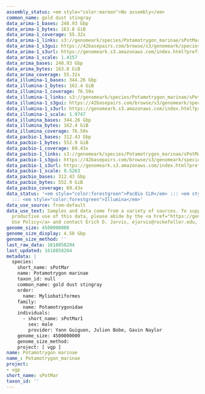 ```yaml
---
assembly_status: <em style="color:maroon">No assembly</em>
common_name: gold dust stingray
data_arima-1_bases: 248.93 Gbp
data_arima-1_bytes: 163.8 GiB
data_arima-1_coverage: 55.32x
data_arima-1_links: s3://genomeark/species/Potamotrygon_marinae/sPotMar1/genomic_data/arima/<br>
data_arima-1_s3gui: https://42basepairs.com/browse/s3/genomeark/species/Potamotrygon_marinae/sPotMar1/genomic_data/arima/
data_arima-1_s3url: https://genomeark.s3.amazonaws.com/index.html?prefix=species/Potamotrygon_marinae/sPotMar1/genomic_data/arima/
data_arima-1_scale: 1.4157
data_arima_bases: 248.93 Gbp
data_arima_bytes: 163.8 GiB
data_arima_coverage: 55.32x
data_illumina-1_bases: 344.26 Gbp
data_illumina-1_bytes: 162.4 GiB
data_illumina-1_coverage: 76.50x
data_illumina-1_links: s3://genomeark/species/Potamotrygon_marinae/sPotMar1/genomic_data/illumina/<br>
data_illumina-1_s3gui: https://42basepairs.com/browse/s3/genomeark/species/Potamotrygon_marinae/sPotMar1/genomic_data/illumina/
data_illumina-1_s3url: https://genomeark.s3.amazonaws.com/index.html?prefix=species/Potamotrygon_marinae/sPotMar1/genomic_data/illumina/
data_illumina-1_scale: 1.9747
data_illumina_bases: 344.26 Gbp
data_illumina_bytes: 162.4 GiB
data_illumina_coverage: 76.50x
data_pacbio-1_bases: 312.43 Gbp
data_pacbio-1_bytes: 552.9 GiB
data_pacbio-1_coverage: 69.43x
data_pacbio-1_links: s3://genomeark/species/Potamotrygon_marinae/sPotMar1/genomic_data/pacbio/<br>
data_pacbio-1_s3gui: https://42basepairs.com/browse/s3/genomeark/species/Potamotrygon_marinae/sPotMar1/genomic_data/pacbio/
data_pacbio-1_s3url: https://genomeark.s3.amazonaws.com/index.html?prefix=species/Potamotrygon_marinae/sPotMar1/genomic_data/pacbio/
data_pacbio-1_scale: 0.5263
data_pacbio_bases: 312.43 Gbp
data_pacbio_bytes: 552.9 GiB
data_pacbio_coverage: 69.43x
data_status: '<em style="color:forestgreen">PacBio CLR</em> ::: <em style="color:forestgreen">Arima</em>
  ::: <em style="color:forestgreen">Illumina</em>'
data_use_source: from-default
data_use_text: Samples and data come from a variety of sources. To support fair and
  productive use of this data, please abide by the <a href="https://genome10k.soe.ucsc.edu/data-use-policies/">Data
  Use Policy</a> and contact Erich D. Jarvis, ejarvis@rockefeller.edu, with any questions.
genome_size: 4500000000
genome_size_display: 4.50 Gbp
genome_size_method: ''
last_raw_data: 1618858204
last_updated: 1618858204
metadata: |
  species:
    short_name: sPotMar
    name: Potamotrygon marinae
    taxon_id: null
    common_name: gold dust stingray
    order:
      name: Myliobatiformes
    family:
      name: Potamotrygonidae
    individuals:
      - short_name: sPotMar1
        sex: male
        provider: Yann Guiguen, Julien Bobe, Gavin Naylor
    genome_size: 4500000000
    genome_size_method:
    project: [ vgp ]
name: Potamotrygon marinae
name_: Potamotrygon_marinae
project:
- vgp
short_name: sPotMar
taxon_id: ''
---
```

